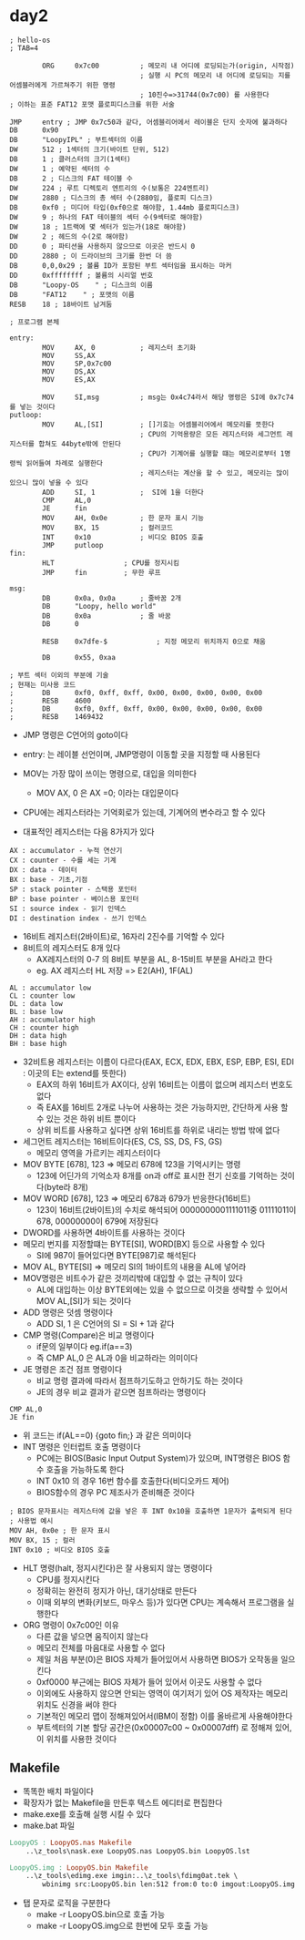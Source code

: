 # day2

```assembly
; hello-os
; TAB=4

		ORG		0x7c00			; 메모리 내 어디에 로딩되는가(origin, 시작점)
								; 실행 시 PC의 메모리 내 어디에 로딩되는 지를 어셈블러에게 가르쳐주기 위한 명령
								; 10진수=>31744(0x7c00) 를 사용한다
; 이하는 표준 FAT12 포맷 플로피디스크를 위한 서술

JMP		entry ; JMP 0x7c50과 같다, 어셈블리어에서 레이블은 단지 숫자에 불과하다
DB		0x90
DB 		"LoopyIPL" ; 부트섹터의 이름
DW 		512 ; 1섹터의 크기(바이트 단위, 512)
DB 		1 ; 클러스터의 크기(1섹터)
DW 		1 ; 예약된 섹터의 수
DB 		2 ; 디스크의 FAT 테이블 수
DW 		224 ; 루트 디렉토리 엔트리의 수(보통은 224엔트리)
DW 		2880 ; 디스크의 총 섹터 수(2880임, 플로피 디스크)
DB 		0xf0 ; 미디어 타입(0xf0으로 해야함, 1.44mb 플로피디스크)
DW 		9 ; 하나의 FAT 테이블의 섹터 수(9섹터로 해야함)
DW 		18 ; 1트랙에 몇 섹터가 있는가(18로 해야함)
DW 		2 ; 헤드의 수(2로 해야함)
DD 		0 ; 파티션을 사용하지 않으므로 이곳은 반드시 0
DD 		2880 ; 이 드라이브의 크기를 한번 더 씀
DB 		0,0,0x29 ; 볼륨 ID가 포함된 부트 섹터임을 표시하는 마커
DD 		0xffffffff ; 볼륨의 시리얼 번호
DB 		"Loopy-OS    " ; 디스크의 이름
DB 		"FAT12    " ; 포맷의 이름
RESB 	18 ; 18바이트 남겨둠

; 프로그램 본체

entry:
		MOV		AX, 0			; 레지스터 초기화
		MOV		SS,AX
		MOV		SP,0x7c00
		MOV		DS,AX
		MOV		ES,AX

		MOV		SI,msg			; msg는 0x4c74라서 해당 명령은 SI에 0x7c74를 넣는 것이다
putloop:
		MOV		AL,[SI]			; []기호는 어셈블리어에서 메모리를 뜻한다
								; CPU의 기억용량은 모든 레지스터와 세그먼트 레지스터를 합쳐도 44byte밖에 안된다
								; CPU가 기계어를 실행할 떄는 메모리로부터 1명령씩 읽어들여 차례로 실행한다
								; 레지스터는 계산을 할 수 있고, 메모리는 많이 있으니 많이 넣을 수 있다
		ADD		SI, 1			;  SI에 1을 더한다
		CMP		AL,0
		JE		fin
		MOV		AH, 0x0e		; 한 문자 표시 기능
		MOV		BX, 15			; 컬러코드
		INT		0x10			; 비디오 BIOS 호출
		JMP		putloop
fin:
		HLT					; CPU를 정지시킴
		JMP		fin			; 무한 루프

msg:
		DB		0x0a, 0x0a		; 줄바꿈 2개
		DB		"Loopy, hello world"
		DB		0x0a			; 줄 바꿈
		DB		0

		RESB	0x7dfe-$			; 지정 메모리 위치까지 0으로 채움

		DB		0x55, 0xaa

; 부트 섹터 이외의 부분에 기술
; 현재는 미사용 코드
;		DB		0xf0, 0xff, 0xff, 0x00, 0x00, 0x00, 0x00, 0x00
;		RESB	4600
;		DB		0xf0, 0xff, 0xff, 0x00, 0x00, 0x00, 0x00, 0x00
;		RESB	1469432
```

- JMP 명령은 C언어의 goto이다
- entry: 는 레이블 선언이며, JMP명령이 이동할 곳을 지정할 때 사용된다
- MOV는 가장 많이 쓰이는 명령으로, 대입을 의미한다
    - MOV AX, 0 은 AX =0; 이라는 대입문이다

- CPU에는 레지스터라는 기억회로가 있는데, 기계어의 변수라고 할 수 있다
- 대표적인 레지스터는 다음 8가지가 있다
```plaintext
AX : accumulator - 누적 연산기
CX : counter - 수를 세는 기계
DX : data - 데이터
BX : base - 기초,기점
SP : stack pointer - 스택용 포인터
BP : base pointer - 베이스용 포인터
SI : source index - 읽기 인덱스
DI : destination index - 쓰기 인덱스
```
- 16비트 레지스터(2바이트)로, 16자리 2진수를 기억할 수 있다
- 8비트의 레지스터도 8개 있다
    - AX레지스터의 0-7 의 8비트 부분을 AL, 8-15비트 부분을 AH라고 한다
    - eg. AX 레지스터 HL 저장 => E2(AH), 1F(AL)
```plaintext
AL : accumulator low 
CL : counter low
DL : data low
BL : base low
AH : accumulator high
CH : counter high
DH : data high
BH : base high
```
- 32비트용 레지스터는 이름이 다르다(EAX, ECX, EDX, EBX, ESP, EBP, ESI, EDI : 이곳의 E는 extend를 뜻한다)
    - EAX의 하위 16비트가 AX이다, 상위 16비트는 이름이 없으며 레지스터 번호도 없다
    - 즉 EAX를 16비트 2개로 나누어 사용하는 것은 가능하지만, 간단하게 사용 할 수 있는 것은 하위 비트 뿐이다
    - 상위 비트를 사용하고 싶다면 상위 16비트를 하위로 내리는 방법 밖에 없다
- 세그먼트 레지스터는 16비트이다(ES, CS, SS, DS, FS, GS)
    - 메모리 영역을 가르키는 레지스터이다
- MOV BYTE [678], 123 => 메모리 678에 123을 기억시키는 명령
    - 123에 어딘가의 기억소자 8개를 on과 off로 표시한 전기 신호를 기억하는 것이다(byte라 8개)
- MOV WORD [678], 123 => 메모리 678과 679가 반응한다(16비트)
    - 123이 16비트(2바이트)의 수치로 해석되어 0000000001111011중 01111011이 678, 00000000이 679에 저장된다
- DWORD를 사용하면 4바이트를 사용하는 것이다
- 메모리 번지를 지정할떄는 BYTE[SI], WORD[BX] 등으로 사용할 수 있다
    - SI에 987이 들어있다면 BYTE[987]로 해석된다
- MOV AL, BYTE[SI] => 메모리 SI의 1바이트의 내용을 AL에 넣어라
- MOV명령은 비트수가 같은 것끼리밖에 대입할 수 없는 규칙이 있다
    - AL에 대입하는 이상 BYTE외에는 있을 수 없으므로 이것을 생략할 수 있어서 MOV AL,[SI]가 되는 것이다
- ADD 명령은 덧셈 명령이다
    - ADD SI, 1 은 C언어의 SI = SI + 1과 같다
- CMP 명령(Compare)은 비교 명령이다
    - if문의 일부이다 eg.if(a==3)
    - 즉 CMP AL,0 은 AL과 0을 비교하라는 의미이다
- JE 명령은 조건 점프 명령이다
    - 비교 명령 결과에 따라서 점프하기도하고 안하기도 하는 것이다
    - JE의 경우 비교 결과가 같으면 점프하라는 명령이다
```assembly
CMP AL,0
JE fin
```
- 위 코드는 if(AL==0) {goto fin;} 과 같은 의미이다
- INT 명령은 인터럽트 호출 명령이다
    - PC에는 BIOS(Basic Input Output System)가 있으며, INT명령은 BIOS 함수 호출을 가능하도록 한다
    - INT 0x10 의 경우 16번 함수를 호출한다(비디오카드 제어)
    - BIOS함수의 경우 PC 제조사가 준비해준 것이다
```assembly
; BIOS 문자표시는 레지스터에 값을 넣은 후 INT 0x10을 호출하면 1문자가 출력되게 된다
; 사용법 예시
MOV AH, 0x0e ; 한 문자 표시
MOV BX, 15 ; 컬러
INT 0x10 ; 비디오 BIOS 호출
```
- HLT 명령(halt, 정지시킨다)은 잘 사용되지 않는 명령이다
    - CPU를 정지시킨다
    - 정확히는 완전히 정지가 아닌, 대기상태로 만든다
    - 이때 외부의 변화(키보드, 마우스 등)가 있다면 CPU는 계속해서 프로그램을 실행한다
- ORG 명령이 0x7c00인 이유
    - 다른 값을 넣으면 움직이지 않는다
    - 메모리 전체를 마음대로 사용할 수 없다
    - 제일 처음 부분(0)은 BIOS 자체가 들어있어서 사용하면 BIOS가 오작동을 일으킨다
    - 0xf0000 부근에는 BIOS 자체가 들어 있어서 이곳도 사용할 수 없다
    - 이외에도 사용하지 않으면 안되는 영역이 여기저기 있어 OS 제작자는 메모리 위치도 신경을 써야 한다
    - 기본적인 메모리 맵이 정해져있어서(IBM이 정함) 이를 올바르게 사용해야한다
    - 부트섹터의 기본 할당 공간은(0x00007c00 ~ 0x00007dff) 로 정해져 있어, 이 위치를 사용한 것이다


## Makefile
- 똑똑한 배치 파일이다
- 확장자가 없는 Makefile을 만든후 텍스트 에디터로 편집한다
- make.exe를 호출해 실행 시킬 수 있다
- make.bat 파일
```Makefile
LoopyOS : LoopyOS.nas Makefile
    ..\z_tools\nask.exe LoopyOS.nas LoopyOS.bin LoopyOS.lst

LoopyOS.img : LoopyOS.bin Makefile
    ..\z_tools\edimg.exe imgin:..\z_tools\fdimg0at.tek \
        wbinimg src:LoopyOS.bin len:512 from:0 to:0 imgout:LoopyOS.img
```
- 탭 문자로 로직을 구분한다
    - make -r LoopyOS.bin으로 호출 가능
    - make -r LoopyOS.img으로 한번에 모두 호출 가능